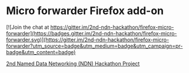 Micro forwarder Firefox add-on 
===============================

[![Join the chat at https://gitter.im/2nd-ndn-hackathon/firefox-micro-forwarder](https://badges.gitter.im/2nd-ndn-hackathon/firefox-micro-forwarder.svg)](https://gitter.im/2nd-ndn-hackathon/firefox-micro-forwarder?utm_source=badge&utm_medium=badge&utm_campaign=pr-badge&utm_content=badge)

[2nd Named Data Networking (NDN) Hackathon Project](http://2nd-ndn-hackathon.named-data.net/)
